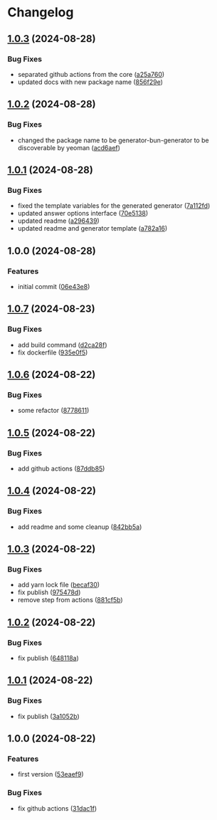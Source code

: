 # Changelog

## [1.0.3](https://github.com/flowcore-io/generator-bun-generator/compare/v1.0.2...v1.0.3) (2024-08-28)


### Bug Fixes

* separated github actions from the core ([a25a760](https://github.com/flowcore-io/generator-bun-generator/commit/a25a7608c687cb9836f607c1f3df4373ff79971e))
* updated docs with new package name ([856f29e](https://github.com/flowcore-io/generator-bun-generator/commit/856f29e1485db9675bb28f428681107ae703d899))

## [1.0.2](https://github.com/flowcore-io/generator-bun-generator/compare/v1.0.1...v1.0.2) (2024-08-28)


### Bug Fixes

* changed the package name to be generator-bun-generator to be discoverable by yeoman ([acd6aef](https://github.com/flowcore-io/generator-bun-generator/commit/acd6aeffe369672bf54e6bba2b11e75da60be2d2))

## [1.0.1](https://github.com/flowcore-io/generator-bun-generator/compare/v1.0.0...v1.0.1) (2024-08-28)


### Bug Fixes

* fixed the template variables for the generated generator ([7a112fd](https://github.com/flowcore-io/generator-bun-generator/commit/7a112fd2297dcaac98673e64abd91749737d3617))
* updated answer options interface ([70e5138](https://github.com/flowcore-io/generator-bun-generator/commit/70e5138f3b6ca9fd0f4dd6f9c08e3352bea20f6a))
* updated readme ([a296439](https://github.com/flowcore-io/generator-bun-generator/commit/a296439b1144b20ff3d9b58d4b8b1933ea003728))
* updated readme and generator template ([a782a16](https://github.com/flowcore-io/generator-bun-generator/commit/a782a165330ba0db18c1e74d4a75c31da85dcbf2))

## 1.0.0 (2024-08-28)


### Features

* initial commit ([06e43e8](https://github.com/flowcore-io/generator-bun-generator/commit/06e43e806511fd71b1843e650b505a9fc1ab7650))

## [1.0.7](https://github.com/flowcore-io/generator-bun-app/compare/v1.0.6...v1.0.7) (2024-08-23)


### Bug Fixes

* add build command ([d2ca28f](https://github.com/flowcore-io/generator-bun-app/commit/d2ca28fbcabc718272d338bb6c7bcf2b70ab320c))
* fix dockerfile ([935e0f5](https://github.com/flowcore-io/generator-bun-app/commit/935e0f5b224a615a83c74c1996010aff75caa3ff))

## [1.0.6](https://github.com/flowcore-io/generator-bun-app/compare/v1.0.5...v1.0.6) (2024-08-22)


### Bug Fixes

* some refactor ([8778611](https://github.com/flowcore-io/generator-bun-app/commit/8778611e7fad0c2a4712872d0ee1abf808e454fc))

## [1.0.5](https://github.com/flowcore-io/generator-bun-app/compare/v1.0.4...v1.0.5) (2024-08-22)


### Bug Fixes

* add github actions ([87ddb85](https://github.com/flowcore-io/generator-bun-app/commit/87ddb85f3e21709617a6e8515035728d39936ed9))

## [1.0.4](https://github.com/flowcore-io/generator-bun-app/compare/v1.0.3...v1.0.4) (2024-08-22)


### Bug Fixes

* add readme and some cleanup ([842bb5a](https://github.com/flowcore-io/generator-bun-app/commit/842bb5a469aa05fc458eb6e69ec5f6f8f40bec7c))

## [1.0.3](https://github.com/flowcore-io/generator-bun-app/compare/v1.0.2...v1.0.3) (2024-08-22)


### Bug Fixes

* add yarn lock file ([becaf30](https://github.com/flowcore-io/generator-bun-app/commit/becaf30a788f98f84bb0d07ef665ab01f0645d2e))
* fix publish ([975478d](https://github.com/flowcore-io/generator-bun-app/commit/975478da967a65c951336fdba055c3a666f38830))
* remove step from actions ([881cf5b](https://github.com/flowcore-io/generator-bun-app/commit/881cf5bb32682f6df53a07741f762c91ed8e50ba))

## [1.0.2](https://github.com/flowcore-io/generator-bun-app/compare/v1.0.1...v1.0.2) (2024-08-22)


### Bug Fixes

* fix publish ([648118a](https://github.com/flowcore-io/generator-bun-app/commit/648118a2a29553039689496897a6d16c7e82bd32))

## [1.0.1](https://github.com/flowcore-io/generator-bun-app/compare/v1.0.0...v1.0.1) (2024-08-22)


### Bug Fixes

* fix publish ([3a1052b](https://github.com/flowcore-io/generator-bun-app/commit/3a1052ba1bc89d4a2bf4ffd79d8f801cf613d9cc))

## 1.0.0 (2024-08-22)


### Features

* first version ([53eaef9](https://github.com/flowcore-io/generator-bun-app/commit/53eaef9ff441bc74acb4f2e9ba3382a5eafb2ace))


### Bug Fixes

* fix github actions ([31dac1f](https://github.com/flowcore-io/generator-bun-app/commit/31dac1f06f145c045b27fa818e6a5bb736947973))
